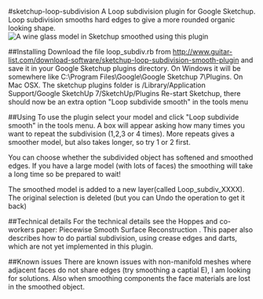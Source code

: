 #sketchup-loop-subdivision
A  Loop subdivision plugin for Google Sketchup. Loop subdivision smooths hard edges to give a more rounded organic looking shape. 
![A wine glass model in Sketchup smoothed using this plugin](http://www.guitar-list.com/sites/default/files/styles/article-pic/public/gearpics/Smooth-glass.jpg)

##Installing
Download the file loop_subdiv.rb from http://www.guitar-list.com/download-software/sketchup-loop-subdivision-smooth-plugin and save it in your Google Sketchup plugins directory. 
    On Windows it will be somewhere like C:\Program Files\Google\Google Sketchup 7\Plugins.
    On Mac OSX. The sketchup plugins folder is /Library/Application Support/Google SketchUp 7/SketchUp/Plugins
Re-start Sketchup, there should now be an extra option "Loop subdivide smooth" in the tools menu
    
##Using
To use the plugin select your model and click "Loop subdivide smooth" in the tools menu. A box will appear asking how many times you want to repeat the subdivision (1,2,3 or 4 times). More repeats gives a smoother model, but also takes longer, so try 1 or 2 first.

You can choose whether the subdivided object has softened and smoothed edges. If you have a large model (with lots of faces) the smoothing will take a long time so be prepared to wait!

The smoothed model is added to a new layer(called Loop_subdiv_XXXX). The original selection is deleted (but you can Undo the operation to get it back)

##Technical details
For the technical details see the Hoppes and co-workers paper: Piecewise Smooth Surface Reconstruction . This paper also describes how to do partial subdivision, using crease edges and darts, which are not yet implemented in this plugin.

##Known issues
There are known issues with non-manifold meshes where adjacent faces do not share edges (try smoothing a captial E), I am looking for solutions. Also when smoothing components the face materials are lost in the smoothed object.

